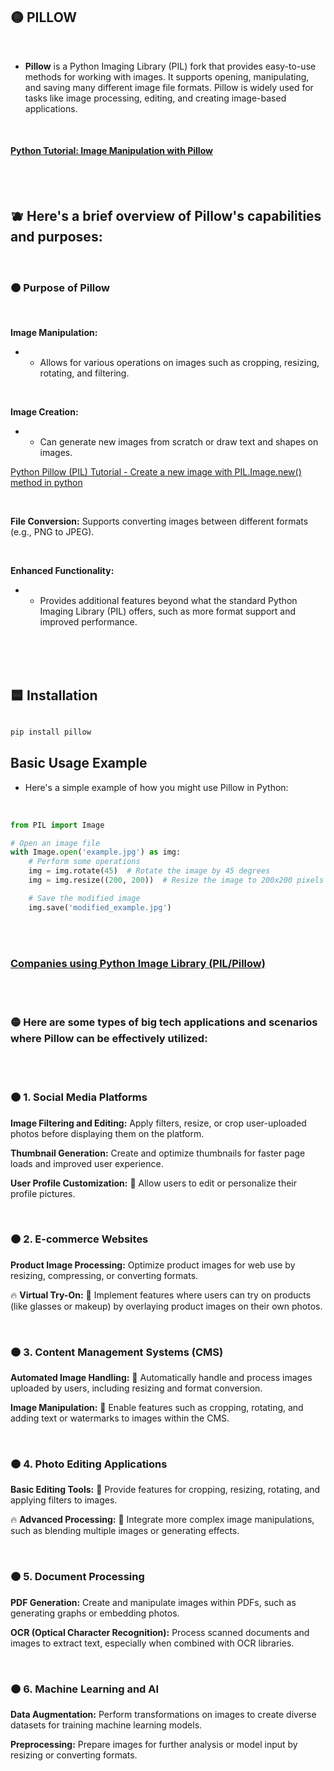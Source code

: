 ## 🟡 PILLOW

<br>

- **Pillow** is a Python Imaging Library (PIL) fork that provides easy-to-use methods for working with images. It supports opening, manipulating, and saving many different image file formats. Pillow is widely used for tasks like image processing, editing, and creating image-based applications.

<br>

#### [Python Tutorial: Image Manipulation with Pillow](https://youtu.be/6Qs3wObeWwc?si=CdgcbD4pCNyYKhMX)

<br>
<br>

## 🫐 Here's a brief overview of Pillow's capabilities and purposes:

<br>

### 🟠 Purpose of Pillow

<br>

**Image Manipulation:**

- - Allows for various operations on images such as cropping, resizing, rotating, and filtering.

<br>

**Image Creation:**

- - Can generate new images from scratch or draw text and shapes on images.

[Python Pillow (PIL) Tutorial - Create a new image with PIL.Image.new() method in python](https://youtu.be/StY54VYxdp8?si=Hsan_XWtZXgXaZOM)


<br>

**File Conversion:** Supports converting images between different formats (e.g., PNG to JPEG).

<br>

**Enhanced Functionality:**

- -  Provides additional features beyond what the standard Python Imaging Library (PIL) offers, such as more format support and improved performance.

<br>
<br>
<br>

## 🟦 Installation

```python

pip install pillow

```

## Basic Usage Example


- Here's a simple example of how you might use Pillow in Python:

<br>

```python
from PIL import Image

# Open an image file
with Image.open('example.jpg') as img:
    # Perform some operations
    img = img.rotate(45)  # Rotate the image by 45 degrees
    img = img.resize((200, 200))  # Resize the image to 200x200 pixels

    # Save the modified image
    img.save('modified_example.jpg')

```


<br>
<br>


### [Companies using Python Image Library (PIL/Pillow)](https://enlyft.com/tech/products/python-image-library-pil-pillow)

<br>
<br>

### 🟡 Here are some types of big tech applications and scenarios where Pillow can be effectively utilized:

<br>
<br>

### 🟠 1.  Social Media Platforms




**Image Filtering and Editing:** Apply filters, resize, or crop user-uploaded photos before displaying them on the platform.


**Thumbnail Generation:** Create and optimize thumbnails for faster page loads and improved user experience.

**User Profile Customization:** 📌 Allow users to edit or personalize their profile pictures.


<br>

### 🟠 2. E-commerce Websites


**Product Image Processing:** Optimize product images for web use by resizing, compressing, or converting formats.


🔥 **Virtual Try-On:** 📌   Implement features where users can try on products (like glasses or makeup) by overlaying product images on their own photos.

<br>


### 🟠 3. Content Management Systems (CMS)


**Automated Image Handling:** 📌 Automatically handle and process images uploaded by users, including resizing and format conversion.


**Image Manipulation:** 📌 Enable features such as cropping, rotating, and adding text or watermarks to images within the CMS.



<br>


### 🟠 4. Photo Editing Applications

**Basic Editing Tools:** 📌 Provide features for cropping, resizing, rotating, and applying filters to images.

🔥 **Advanced Processing:** 📌 Integrate more complex image manipulations, such as blending multiple images or generating effects.


<br>

### 🟠 5. Document Processing

**PDF Generation:** Create and manipulate images within PDFs, such as generating graphs or embedding photos.


**OCR (Optical Character Recognition):** Process scanned documents and images to extract text, especially when combined with OCR libraries.


<br>

### 🟠 6. Machine Learning and AI


**Data Augmentation:** Perform transformations on images to create diverse datasets for training machine learning models.


**Preprocessing:** Prepare images for further analysis or model input by resizing or converting formats.



<br>
<br>
<br>